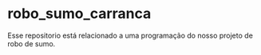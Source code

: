 # robo_sumo_carranca
Esse repositorio está relacionado a uma programação do nosso projeto de robo de sumo.
